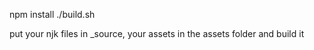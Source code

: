 npm install
./build.sh

put your njk files in \_source, your assets in the assets folder and build it
